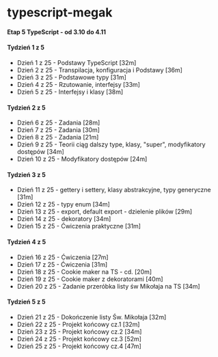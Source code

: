 # typescript-megak
#### Etap 5 TypeScript - od 3.10 do 4.11

#### Tydzień 1 z 5
- Dzień 1 z 25 - Podstawy TypeScript [32m]
- Dzień 2 z 25 - Transpilacja, konfiguracja i Podstawy [36m]
- Dzień 3 z 25 - Podstawowe typy [31m]
- Dzień 4 z 25 - Rzutowanie, interfejsy [33m]
- Dzień 5 z 25 - Interfejsy i klasy [38m]

#### Tydzień 2 z 5
- Dzień 6 z 25 - Zadania [28m]
- Dzień 7 z 25 - Zadania [30m]
- Dzień 8 z 25 - Zadania [21m]
- Dzień 9 z 25 - Teorii ciąg dalszy type, klasy, "super", modyfikatory dostępów [34m]
- Dzień 10 z 25 - Modyfikatory dostępów [24m]

#### Tydzień 3 z 5
- Dzień 11 z 25 - gettery i settery, klasy abstrakcyjne, typy generyczne [31m]
- Dzień 12 z 25 - typy enum [34m]
- Dzień 13 z 25 - export, default export - dzielenie plików [29m]
- Dzień 14 z 25 - dekoratory [34m]
- Dzień 15 z 25 - Ćwiczenia praktyczne [31m]

#### Tydzień 4 z 5
- Dzień 16 z 25 - Ćwiczenia [27m]
- Dzień 17 z 25 - Ćwiczenia [31m]
- Dzień 18 z 25 - Cookie maker na TS - cd. [20m]
- Dzień 19 z 25 - Cookie maker z dekoratorami [40m]
- Dzień 20 z 25 - Zadanie przeróbka listy św Mikołaja na TS [34m]

#### Tydzień 5 z 5
- Dzień 21 z 25 - Dokończenie listy Św. Mikołaja [32m]
- Dzień 22 z 25 - Projekt końcowy cz.1 [32m]
- Dzień 23 z 25 - Projekt końcowy cz.2 [34m]
- Dzień 24 z 25 - Projekt końcowy cz.3 [52m]
- Dzień 25 z 25 - Projekt końcowy cz.4 [47m]
